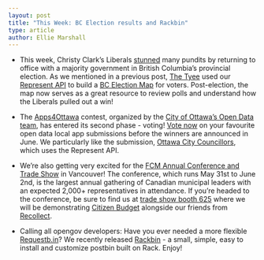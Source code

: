 ```yaml
---
layout: post
title: "This Week: BC Election results and Rackbin"
type: article
author: Ellie Marshall
---
```

- This week, Christy Clark’s Liberals [stunned](http://news.nationalpost.com/2013/05/14/b-c-polls-close-as-ndp-looks-to-end-12-years-of-liberal-rule/) many pundits by returning to office with a majority government in British Columbia’s provincial election. As we mentioned in a previous post, [The Tyee](http://www.tyee.ca/) used our [Represent API](http://represent.opennorth.ca/api) to build a [BC Election Map](http://election.thetyee.ca/) for voters. Post-election, the map now serves as a great resource to review polls and understand how the Liberals pulled out a win!

- The [Apps4Ottawa](http://www.apps4ottawa.ca/) contest, organized by the [City of Ottawa’s Open Data team](http://ottawa.ca/en/open-data-ottawa), has entered its second phase - voting! [Vote now](http://www.apps4ottawa.ca/en/apps) on your favourite open data local app submissions before the winners are announced in June. We particularly like the submission, [Ottawa City Councillors](http://www.apps4ottawa.ca/en/apps/80), which uses the Represent API.

- We’re also getting very excited for the [FCM Annual Conference and Trade Show](http://www.fcm.ca/home/events/2013-annual-conference-and-trade-show.htm) in Vancouver! The conference, which runs May 31st to June 2nd, is the largest annual gathering of Canadian municipal leaders with an expected 2,000+ representatives in attendance. If you’re headed to the conference, be sure to find us at [trade show booth 625](http://www.fcm.ca/Documents/events/AGM2013/2013_AGM_Trade_Show_Floor_Plan_BIL.pdf) where we will be demonstrating [Citizen Budget](http://www.citizenbudget.com) alongside our friends from [Recollect](https://recollect.net/). 

- Calling all opengov developers: Have you ever needed a more flexible [Requestb.in](http://requestb.in/)? We recently released
[Rackbin](https://github.com/opennorth/rackbin) - a small, simple, easy to install and customize postbin built on Rack. Enjoy! 